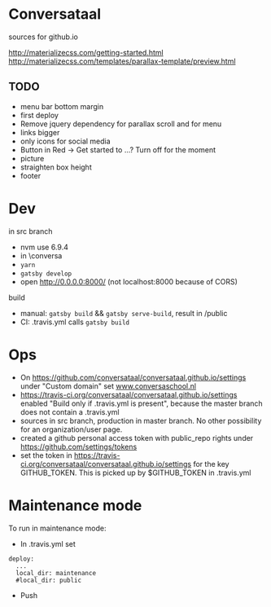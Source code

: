 # Conversataal
sources for github.io

http://materializecss.com/getting-started.html
http://materializecss.com/templates/parallax-template/preview.html

## TODO

* menu bar bottom margin
* first deploy
* Remove jquery dependency for parallax scroll and for menu
* links bigger
* only icons for social media
* Button in Red -> Get started to ...? Turn off for the moment
* picture
* straighten box height
* footer


# Dev

in src branch

* nvm use 6.9.4
* in \conversa
* `yarn`
* `gatsby develop`
* open http://0.0.0.0:8000/ (not localhost:8000 because of CORS)

build

* manual: `gatsby build` && `gatsby serve-build`, result in /public
* CI: .travis.yml calls `gatsby build`

# Ops

* On https://github.com/conversataal/conversataal.github.io/settings under "Custom domain" set www.conversaschool.nl
* https://travis-ci.org/conversataal/conversataal.github.io/settings enabled "Build only if .travis.yml is present", because the master branch does not contain a .travis.yml
* sources in src branch, production in master branch. No other possibility for an organization/user page.
* created a github personal access token with public_repo rights under https://github.com/settings/tokens
* set the token in https://travis-ci.org/conversataal/conversataal.github.io/settings for the key GITHUB_TOKEN. This is picked up by $GITHUB_TOKEN in .travis.yml

# Maintenance mode

To run in maintenance mode:

* In .travis.yml set
```
deploy:
  ...
  local_dir: maintenance
  #local_dir: public
```
* Push